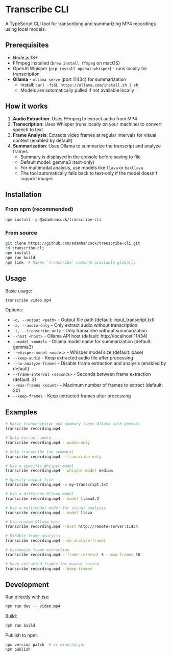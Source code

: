 # Transcribe CLI

A TypeScript CLI tool for transcribing and summarizing MP4 recordings using local models.

## Prerequisites

- Node.js 18+
- FFmpeg installed (`brew install ffmpeg` on macOS)
- OpenAI Whisper (`pip install openai-whisper`) - runs locally for transcription
- **Ollama** - `ollama serve` (port 11434) for summarization
  - Install: `curl -fsSL https://ollama.com/install.sh | sh`
  - Models are automatically pulled if not available locally

## How it works

1. **Audio Extraction**: Uses FFmpeg to extract audio from MP4
2. **Transcription**: Uses Whisper (runs locally on your machine) to convert speech to text
3. **Frame Analysis**: Extracts video frames at regular intervals for visual context (enabled by default)
4. **Summarization**: Uses Ollama to summarize the transcript and analyze frames
   - Summary is displayed in the console before saving to file
   - Default model: gemma3 (text-only)
   - For multimodal analysis, use models like `llava` or `bakllava`
   - The tool automatically falls back to text-only if the model doesn't support images

## Installation

### From npm (recommended)
```bash
npm install -g @adamhancock/transcribe-cli
```

### From source
```bash
git clone https://github.com/adamhancock/transcribe-cli.git
cd transcribe-cli
npm install
npm run build
npm link  # Makes 'transcribe' command available globally
```

## Usage

Basic usage:
```bash
transcribe video.mp4
```

Options:
- `-o, --output <path>` - Output file path (default: input_transcript.txt)
- `-a, --audio-only` - Only extract audio without transcription
- `-t, --transcribe-only` - Only transcribe without summarization
- `--host <host>` - Ollama API host (default: http://localhost:11434)
- `--model <model>` - Ollama model name for summarization (default: gemma3)
- `--whisper-model <model>` - Whisper model size (default: base)
- `--keep-audio` - Keep extracted audio file after processing
- `--no-analyze-frames` - Disable frame extraction and analysis (enabled by default)
- `--frame-interval <seconds>` - Seconds between frame extraction (default: 3)
- `--max-frames <count>` - Maximum number of frames to extract (default: 30)
- `--keep-frames` - Keep extracted frames after processing

## Examples

```bash
# Basic transcription and summary (uses Ollama with gemma3)
transcribe recording.mp4

# Only extract audio
transcribe recording.mp4 --audio-only

# Only transcribe (no summary)
transcribe recording.mp4 --transcribe-only

# Use a specific Whisper model
transcribe recording.mp4 --whisper-model medium

# Specify output file
transcribe recording.mp4 -o my-transcript.txt

# Use a different Ollama model
transcribe recording.mp4 --model llama3.2

# Use a multimodal model for visual analysis
transcribe recording.mp4 --model llava

# Use custom Ollama host
transcribe recording.mp4 --host http://remote-server:11434

# Disable frame analysis
transcribe recording.mp4 --no-analyze-frames

# Customize frame extraction
transcribe recording.mp4 --frame-interval 5 --max-frames 50

# Keep extracted frames for manual review
transcribe recording.mp4 --keep-frames
```

## Development

Run directly with tsx:
```bash
npm run dev -- video.mp4
```

Build:
```bash
npm run build
```

Publish to npm:
```bash
npm version patch  # or minor/major
npm publish
```